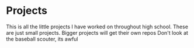 # Projects
This is all the little projects I have worked on throughout high school. These are just small projects. Bigger projects will get their own repos
Don't look at the baseball scouter, its awful
